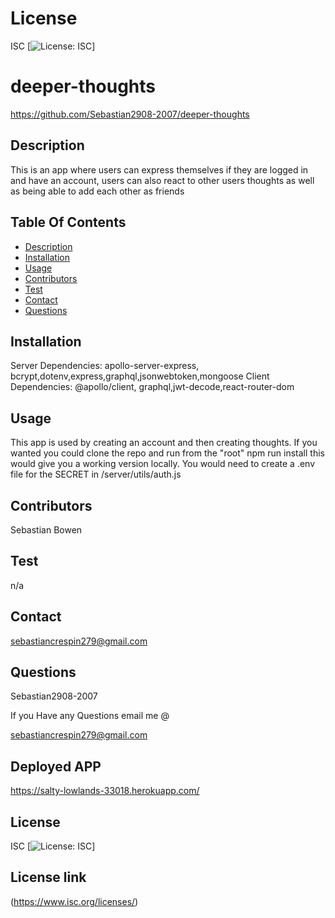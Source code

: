 # License
 ISC
[![License: ISC](https://img.shields.io/badge/License-ISC-blue.svg)]
                 
      

# deeper-thoughts
 https://github.com/Sebastian2908-2007/deeper-thoughts
 ## Description

This is an app where users can express themselves if they are logged in and have an account, users can also react to other users thoughts as well as being able to add each other as friends
    
 ## Table Of Contents
* [Description](#description)
* [Installation](#installation)
* [Usage](#usage)
* [Contributors](#contributors)
* [Test](#test)
* [Contact](#contact)
* [Questions](#questions)
    
 ## Installation

Server Dependencies: apollo-server-express, bcrypt,dotenv,express,graphql,jsonwebtoken,mongoose Client Dependencies: @apollo/client, graphql,jwt-decode,react-router-dom

## Usage
 This app is used by creating an account and then creating thoughts. If you wanted you could clone the repo and run from the "root" npm run install this would give you a working version locally. You would need to create a .env file for the SECRET in /server/utils/auth.js

 ## Contributors

  Sebastian Bowen

 ## Test 

 n/a
    
## Contact

 sebastiancrespin279@gmail.com

## Questions

 Sebastian2908-2007

If you Have any Questions email me @

sebastiancrespin279@gmail.com

## Deployed APP
https://salty-lowlands-33018.herokuapp.com/


## License
ISC 
[![License: ISC](https://img.shields.io/badge/License-ISC-blue.svg)]

## License link
(https://www.isc.org/licenses/)   
